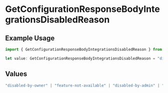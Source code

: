 # GetConfigurationResponseBodyIntegrationsDisabledReason

## Example Usage

```typescript
import { GetConfigurationResponseBodyIntegrationsDisabledReason } from "@simplesagar/vercel/models/getconfigurationop.js";

let value: GetConfigurationResponseBodyIntegrationsDisabledReason = "disabled-by-owner";
```

## Values

```typescript
"disabled-by-owner" | "feature-not-available" | "disabled-by-admin" | "original-owner-left-the-team" | "account-plan-downgrade" | "original-owner-role-downgraded"
```